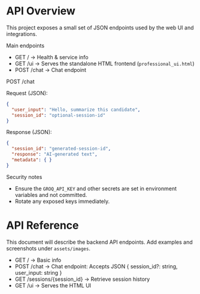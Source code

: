 # API Overview

This project exposes a small set of JSON endpoints used by the web UI and integrations.

Main endpoints

- GET / -> Health & service info
- GET /ui -> Serves the standalone HTML frontend (`professional_ui.html`)
- POST /chat -> Chat endpoint

POST /chat

Request (JSON):

```json
{
  "user_input": "Hello, summarize this candidate",
  "session_id": "optional-session-id"
}
```

Response (JSON):

```json
{
  "session_id": "generated-session-id",
  "response": "AI-generated text",
  "metadata": { }
}
```

Security notes

- Ensure the `GROQ_API_KEY` and other secrets are set in environment variables and not committed.
- Rotate any exposed keys immediately.
# API Reference

This document will describe the backend API endpoints. Add examples and screenshots under `assets/images`.

- GET / -> Basic info
- POST /chat -> Chat endpoint: Accepts JSON { session_id?: string, user_input: string }
- GET /sessions/{session_id} -> Retrieve session history
- GET /ui -> Serves the HTML UI

